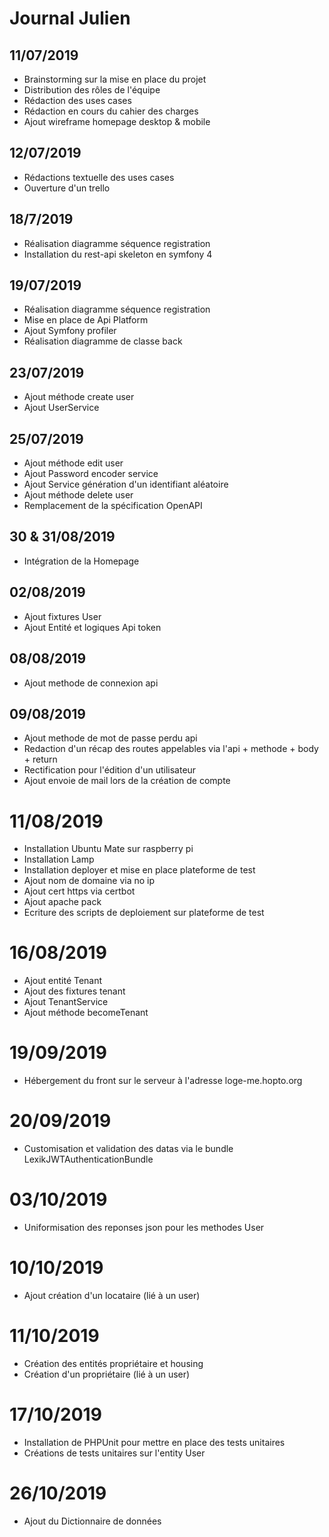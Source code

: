 # Journal Julien

## 11/07/2019

- Brainstorming sur la mise en place du projet
- Distribution des rôles de l'équipe
- Rédaction des uses cases
- Rédaction en cours du cahier des charges
- Ajout wireframe homepage desktop & mobile

## 12/07/2019
- Rédactions textuelle des uses cases
- Ouverture d'un trello

## 18/7/2019
- Réalisation diagramme séquence registration
- Installation du rest-api skeleton en symfony 4 

## 19/07/2019
- Réalisation diagramme séquence registration
- Mise en place de Api Platform
- Ajout Symfony profiler
- Réalisation diagramme de classe back

## 23/07/2019
- Ajout méthode create user
- Ajout UserService

## 25/07/2019
- Ajout méthode edit user
- Ajout Password encoder service
- Ajout Service génération d'un identifiant aléatoire
- Ajout méthode delete user
- Remplacement de la spécification OpenAPI

## 30 & 31/08/2019
- Intégration de la Homepage

## 02/08/2019
- Ajout fixtures User
- Ajout Entité et logiques Api token

## 08/08/2019
- Ajout methode de connexion api

## 09/08/2019
- Ajout methode de mot de passe perdu api
- Redaction d'un récap des routes appelables via l'api + methode + body + return
- Rectification pour l'édition d'un utilisateur
- Ajout envoie de mail lors de la création de compte

# 11/08/2019
- Installation Ubuntu Mate sur raspberry pi
- Installation Lamp
- Installation deployer et mise en place plateforme de test
- Ajout nom de domaine via no ip
- Ajout cert https via certbot
- Ajout apache pack
- Ecriture des scripts de deploiement sur plateforme de test

# 16/08/2019
- Ajout entité Tenant
- Ajout des fixtures tenant
- Ajout TenantService
- Ajout méthode becomeTenant

# 19/09/2019
- Hébergement du front sur le serveur à l'adresse loge-me.hopto.org

# 20/09/2019
- Customisation et validation des datas via le bundle LexikJWTAuthenticationBundle

# 03/10/2019
- Uniformisation des reponses json pour les methodes User

# 10/10/2019
- Ajout création d'un locataire (lié à un user)

# 11/10/2019
- Création des entités propriétaire et housing
- Création d'un propriétaire (lié à un user)

# 17/10/2019
- Installation de PHPUnit pour mettre en place des tests unitaires
- Créations de tests unitaires sur l'entity User

# 26/10/2019
- Ajout du Dictionnaire de données